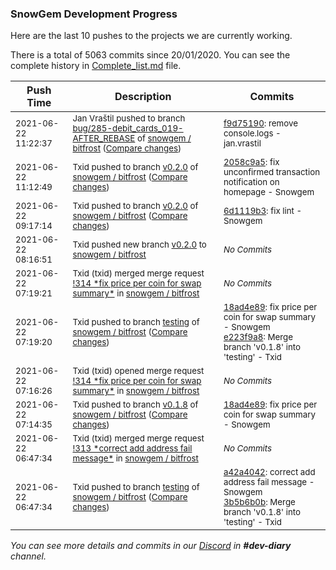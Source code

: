 
### SnowGem Development Progress

Here are the last 10 pushes to the projects we are currently working.

There is a total of 5063 commits since 20/01/2020. You can see the complete history in
 [Complete_list.md](Complete_list.md) file.

| Push Time | Description | Commits |
| --- | --- | --- |
| <sub>2021-06-22 11:22:37</sub> | <sub>Jan Vraštil pushed to branch [bug/285\-debit\_cards\_019\-AFTER\_REBASE](https://gitlab.com/snowgem/bitfrost/commits/bug/285-debit_cards_019-AFTER_REBASE) of [snowgem / bitfrost](https://gitlab.com/snowgem/bitfrost) ([Compare changes](https://gitlab.com/snowgem/bitfrost/compare/6570742c9cedde4f92c837aa31309916bf822959...f9d75190125f2d9f45851b313d8baa60c5ac2dec))</sub> | <sub>[f9d75190](https://gitlab.com/snowgem/bitfrost/-/commit/f9d75190125f2d9f45851b313d8baa60c5ac2dec): remove console.logs - jan.vrastil</sub> |
| <sub>2021-06-22 11:12:49</sub> | <sub>Txid pushed to branch [v0\.2\.0](https://gitlab.com/snowgem/bitfrost/commits/v0.2.0) of [snowgem / bitfrost](https://gitlab.com/snowgem/bitfrost) ([Compare changes](https://gitlab.com/snowgem/bitfrost/compare/6d1119b3b94de8847db7770065b5feecc8beeaa7...2058c9a53c343af7355e544b87dd31cd0461c469))</sub> | <sub>[2058c9a5](https://gitlab.com/snowgem/bitfrost/-/commit/2058c9a53c343af7355e544b87dd31cd0461c469): fix unconfirmed transaction notification on homepage - Snowgem</sub> |
| <sub>2021-06-22 09:17:14</sub> | <sub>Txid pushed to branch [v0\.2\.0](https://gitlab.com/snowgem/bitfrost/commits/v0.2.0) of [snowgem / bitfrost](https://gitlab.com/snowgem/bitfrost) ([Compare changes](https://gitlab.com/snowgem/bitfrost/compare/31eab25e598f9d08751b375a26f5f16c21c5e24b...6d1119b3b94de8847db7770065b5feecc8beeaa7))</sub> | <sub>[6d1119b3](https://gitlab.com/snowgem/bitfrost/-/commit/6d1119b3b94de8847db7770065b5feecc8beeaa7): fix lint - Snowgem</sub> |
| <sub>2021-06-22 08:16:51</sub> | <sub>Txid pushed new branch [v0\.2\.0](https://gitlab.com/snowgem/bitfrost/commits/v0.2.0) to [snowgem / bitfrost](https://gitlab.com/snowgem/bitfrost)</sub> | <sub>_No Commits_</sub> |
| <sub>2021-06-22 07:19:21</sub> | <sub>Txid (txid) merged merge request [\!314 \*fix price per coin for swap summary\*](https://gitlab.com/snowgem/bitfrost/-/merge_requests/314) in [snowgem / bitfrost](https://gitlab.com/snowgem/bitfrost)</sub> | <sub>_No Commits_</sub> |
| <sub>2021-06-22 07:19:20</sub> | <sub>Txid pushed to branch [testing](https://gitlab.com/snowgem/bitfrost/commits/testing) of [snowgem / bitfrost](https://gitlab.com/snowgem/bitfrost) ([Compare changes](https://gitlab.com/snowgem/bitfrost/compare/3b5b6b0bc7af8349d8a4e566d899dd58ff4cdaba...e223f9a874325dcc387ce9edf147003788c02cd4))</sub> | <sub>[18ad4e89](https://gitlab.com/snowgem/bitfrost/-/commit/18ad4e89af7c28a57cab861fb0a1efe8bddd30ee): fix price per coin for swap summary - Snowgem<br>[e223f9a8](https://gitlab.com/snowgem/bitfrost/-/commit/e223f9a874325dcc387ce9edf147003788c02cd4): Merge branch 'v0.1.8' into 'testing' - Txid</sub> |
| <sub>2021-06-22 07:16:26</sub> | <sub>Txid (txid) opened merge request [\!314 \*fix price per coin for swap summary\*](https://gitlab.com/snowgem/bitfrost/-/merge_requests/314) in [snowgem / bitfrost](https://gitlab.com/snowgem/bitfrost)</sub> | <sub>_No Commits_</sub> |
| <sub>2021-06-22 07:14:35</sub> | <sub>Txid pushed to branch [v0\.1\.8](https://gitlab.com/snowgem/bitfrost/commits/v0.1.8) of [snowgem / bitfrost](https://gitlab.com/snowgem/bitfrost) ([Compare changes](https://gitlab.com/snowgem/bitfrost/compare/a42a4042d7035d908c92459a488d87b68ee63a50...18ad4e89af7c28a57cab861fb0a1efe8bddd30ee))</sub> | <sub>[18ad4e89](https://gitlab.com/snowgem/bitfrost/-/commit/18ad4e89af7c28a57cab861fb0a1efe8bddd30ee): fix price per coin for swap summary - Snowgem</sub> |
| <sub>2021-06-22 06:47:34</sub> | <sub>Txid (txid) merged merge request [\!313 \*correct add address fail message\*](https://gitlab.com/snowgem/bitfrost/-/merge_requests/313) in [snowgem / bitfrost](https://gitlab.com/snowgem/bitfrost)</sub> | <sub>_No Commits_</sub> |
| <sub>2021-06-22 06:47:34</sub> | <sub>Txid pushed to branch [testing](https://gitlab.com/snowgem/bitfrost/commits/testing) of [snowgem / bitfrost](https://gitlab.com/snowgem/bitfrost) ([Compare changes](https://gitlab.com/snowgem/bitfrost/compare/a28056504a518044a24486a2e6ccdcc8fa2ccc90...3b5b6b0bc7af8349d8a4e566d899dd58ff4cdaba))</sub> | <sub>[a42a4042](https://gitlab.com/snowgem/bitfrost/-/commit/a42a4042d7035d908c92459a488d87b68ee63a50): correct add address fail message - Snowgem<br>[3b5b6b0b](https://gitlab.com/snowgem/bitfrost/-/commit/3b5b6b0bc7af8349d8a4e566d899dd58ff4cdaba): Merge branch 'v0.1.8' into 'testing' - Txid</sub> |

_You can see more details and commits in our [Discord](https://discord.gg/zumGnbg) in **#dev-diary** channel._
